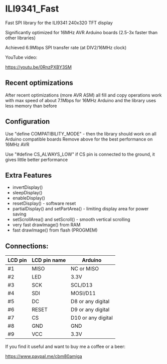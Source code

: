 # ILI9341_Fast
Fast SPI library for the ILI9341 240x320 TFT display

Significantly optimized for 16MHz AVR Arduino boards (2.5-3x faster than other libraries)

Achieved 6.9Mbps SPI transfer rate (at DIV2/16MHz clock)

YouTube video:

https://youtu.be/0RnzPXBY3SM

## Recent optimizations

After recent optimizations (more AVR ASM) all fill and copy operations work with max speed of about 7.1Mbps for 16MHz Arduino and the library uses less memory than before

## Configuration

Use "define COMPATIBILITY_MODE" - then the library should work on all Arduino compatible boards
Remove above for the best performance on 16MHz AVR

Use "#define CS_ALWAYS_LOW" if CS pin is connected to the ground, it gives little better performance

## Extra Features
- invertDisplay()
- sleepDisplay()
- enableDisplay()
- resetDisplay() - software reset
- partialDisplay() and setPartArea() - limiting display area for power saving
- setScrollArea() and setScroll() - smooth vertical scrolling
- very fast drawImage() from RAM
- fast drawImage() from flash (PROGMEM)

## Connections:

|LCD pin|LCD pin name|Arduino|
|--|--|--|
|#1| MISO|NC or MISO|
|#2| LED |3.3V|
|#3| SCK|SCL/D13|
|#4| SDI|MOSI/D11|
|#5| DC |D8 or any digital|
|#6| RESET|D9 or any digital|
|#7| CS |D10 or any digital|
|#8| GND|GND|
|#9| VCC|3.3V|
 
If you find it useful and want to buy me a coffee or a beer:

https://www.paypal.me/cbm80amiga
